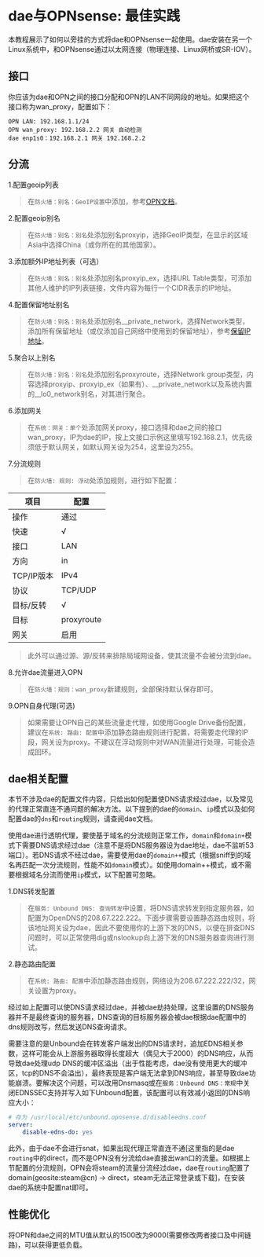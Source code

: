 # dae与OPNsense: 最佳实践

本教程展示了如何以旁挂的方式将dae和OPNsense一起使用。dae安装在另一个Linux系统中，和OPNsense通过以太网连接（物理连接、Linux网桥或SR-IOV）。

## 接口

你应该为dae和OPN之间的接口分配和OPN的LAN不同网段的地址。如果把这个接口称为wan_proxy，配置如下：

```
OPN LAN: 192.168.1.1/24
OPN wan_proxy: 192.168.2.2 网关 自动检测
dae enp1s0：192.168.2.1 网关 192.168.2.2
```

## 分流

1.配置geoip列表

   > 在`防火墙：别名：GeoIP设置`中添加，参考[OPN文档](https://docs.opnsense.org/manual/how-tos/maxmind_geo_ip.html)。

2.配置geoip别名

   > 在`防火墙：别名：别名`处添加别名proxyip，选择GeoIP类型，在显示的区域Asia中选择China（或你所在的其他国家）。

3.添加额外IP地址列表（可选）

   > 在`防火墙：别名：别名`处添加别名proxyip_ex，选择URL Table类型，可添加其他人维护的IP列表链接，文件内容为每行一个CIDR表示的IP地址。

4.配置保留地址别名

   > 在`防火墙：别名：别名`处添加别名\_\_private_network，选择Network类型，添加所有保留地址（或仅添加自己网络中使用到的保留地址），参考[保留IP地址](ttps://www.wikiwand.com/zh-hant/保留IP地址)。

5.聚合以上别名

   > 在`防火墙：别名：别名`处添加别名proxyroute，选择Network group类型，内容选择proxyip、proxyip_ex（如果有）、\_\_private_network以及系统内置的\_\_lo0_network别名，对其进行聚合。

6.添加网关

   > 在`系统：网关：单个`处添加网关proxy，接口选择和dae之间的接口wan_proxy，IP为dae的IP，按上文接口示例这里填写192.168.2.1，优先级须低于默认网关，如默认网关设为254，这里设为255。

7.分流规则

   > 在`防火墙: 规则: 浮动`处添加规则，进行如下配置：

   | 项目 | 配置 |
   | - | - |
   | 操作 | 通过 |
   | 快速 | √ |
   | 接口 | LAN |
   | 方向 | in |
   | TCP/IP版本 | IPv4 |
   | 协议 | TCP/UDP |
   | 目标/反转 | √ |
   | 目标 | proxyroute |
   | 网关 | 启用 |

   > 此外可以通过源、源/反转来排除局域网设备，使其流量不会被分流到dae。

8.允许dae流量进入OPN

   > 在`防火墙：规则：wan_proxy`新建规则，全部保持默认保存即可。

9.OPN自身代理(可选)

   > 如果需要让OPN自己的某些流量走代理，如使用Google Drive备份配置，建议在`系统: 路由: 配置`中添加静态路由规则进行配置，将需要走代理的IP段，网关设为proxy。不建议在浮动规则中对WAN流量进行处理，可能会造成回环。

## dae相关配置

本节不涉及dae的配置文件内容，只给出如何配置使DNS请求经过dae，以及常见的代理正常直连不通问题的解决方法。以下提到的dae的`domain`、`ip`模式以及如何配置dae的`dns`和`routing`规则，请查阅dae文档。

使用dae进行透明代理，要使基于域名的分流规则正常工作，`domain`和`domain+`模式下需要DNS请求经过dae（注意不是将DNS服务器设为dae地址，dae不监听53端口）。若DNS请求不经过dae，需要使用dae的`domain++`模式（根据sniff到的域名再匹配一次分流规则，性能不如`domain`模式）。如使用domain++模式，或不需要根据域名分流而使用`ip`模式，以下配置可忽略。

1.DNS转发配置
   > 在`服务: Unbound DNS: 查询转发`中设置，将DNS请求转发到指定服务器，如配置为OpenDNS的208.67.222.222。下面步骤需要设置静态路由规则，将该地址网关设为dae，因此不要使用你的上游下发的DNS，以便在排查DNS问题时，可以正常使用dig或nslookup向上游下发的DNS服务器查询进行测试。

2.静态路由配置
   > 在`系统: 路由: 配置`中添加静态路由规则，网络设为208.67.222.222/32，网关设置为proxy。

经过如上配置可以使DNS请求经过dae，并被dae劫持处理，这里设置的DNS服务器并不是最终查询的服务器，DNS查询的目标服务器会被dae根据dae配置中的dns规则改写，然后发送DNS查询请求。

需要注意的是Unbound会在转发客户端发出的DNS请求时，追加EDNS相关参数，这样可能会从上游服务器取得长度超大（偶见大于2000）的DNS响应，从而导致dae处理udp DNS的缓冲区溢出（出于性能考虑，dae没有使用更大的缓冲区，tcp的DNS不会溢出），最终表现是客户端无法拿到DNS响应，甚至导致dae功能崩溃。要解决这个问题，可以改用Dnsmasq或在`服务：Unbound DNS：常规`中关闭EDNSSEC支持并写入如下Unbound配置，该配置可以有效减小返回的DNS响应大小：

``` yaml
# 存为 /usr/local/etc/unbound.opnsense.d/disableedns.conf
server:
    disable-edns-do: yes 
```

此外，由于dae不会进行snat，如果出现代理正常直连不通[这里指的是dae `routing`中的direct，而不是OPN没有分流给dae直接出wan口的流量。如根据上节配置的分流规则，OPN会将steam的流量分流经过dae，dae在`routing`配置了domain(geosite:steam@cn) -> direct，steam无法正常登录或下载]，在安装dae的系统中配置nat即可。

## 性能优化

将OPN和dae之间的MTU值从默认的1500改为9000(需要修改两者接口及中间链路)，可以获得更低负载。
